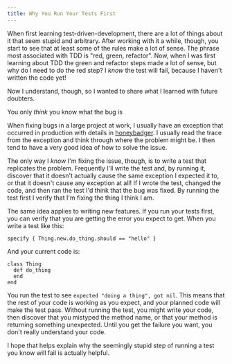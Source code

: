 ```yaml
---
title: Why You Run Your Tests First
---
```


When first learning test-driven-development, there are a lot of things about it
that seem stupid and arbitrary. After working with it a while, though, you
start to see that at least some of the rules make a lot of sense. The phrase
most associated with TDD is "red, green, refactor". Now, when I was first
learning about TDD the green and refactor steps made a lot of sense, but why
do I need to do the red step? I *know* the test will fail, because I haven't
written the code yet!

Now I understand, though, so I wanted to share what I learned with future
doubters.

<p class="lead">You only <em>think</em> you know what the bug is</p>

When fixing bugs in a large project at work, I usually have an exception that
occurred in production with details in [honeybadger](https://github.com/honeybadger-io/honeybadger-ruby).
I usually read the trace from the exception and think through where the problem
might be. I then tend to have a very good idea of how to solve the issue.

The only way I *know* I'm fixing the issue, though, is to write a test that
replicates the problem. Frequently I'll write the test and, by running it, discover that it
doesn't actually cause the same exception I expected it to, or that it doesn't cause
any exception at all! If I wrote the test, changed the code, and then ran the
test I'd think that the bug was fixed. By running the test first I verify that
I'm fixing the thing I think I am.

The same idea applies to writing new features. If you run your tests first,
you can verify that you are getting the error you expect to get. When you write
a test like this:

    specify { Thing.new.do_thing.should == "hello" }

And your current code is:

    class Thing
      def do_thing
      end
    end

You run the test to see `expected "doing a thing", got nil`. This means that
the rest of your code is working as you expect, and your planned code will make
the test pass. Without running the test, you might write your code, then
discover that you mistyped the method name, or that your method is returning
something unexpected. Until you get the failure you want, you don't really
understand your code.

I hope that helps explain why the seemingly stupid step of running a test you
know will fail is actually helpful.
